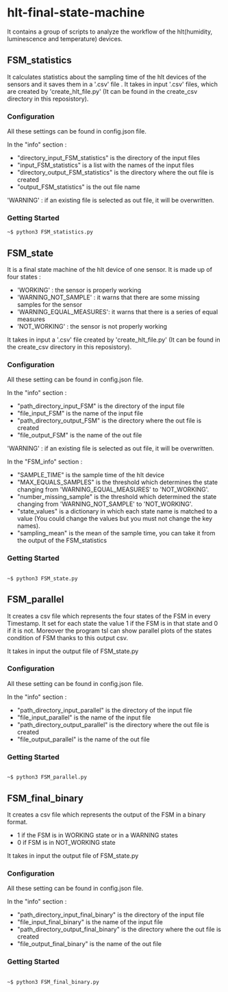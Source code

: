 # hlt-final-state-machine

It contains a group of scripts to analyze the workflow of the hlt(humidity,
luminescence and temperature) devices.

## FSM_statistics
It calculates statistics about the sampling time of the hlt devices of
the sensors and it saves them in a '.csv' file . It takes in input '.csv' files,
 which are created by 'create_hlt_file.py' (It can be found in the create_csv directory in
this reposistory).

### Configuration
All these settings can be found in config.json file.

In the "info" section :
* "directory_input_FSM_statistics" is the directory of the input files
* "input_FSM_statistics" is a list with the names of the input files
* "directory_output_FSM_statistics" is the directory where the out file is created
* "output_FSM_statistics" is the out file name

'WARNING' : if an existing file is selected as out file, it will be overwritten.

### Getting Started
```
~$ python3 FSM_statistics.py

```

## FSM_state
It is a final state machine of the hlt device of one sensor.
It is made up of four states :
* 'WORKING' : the sensor is properly working
* 'WARNING_NOT_SAMPLE' : it warns that there are some missing samples for the sensor
* 'WARNING_EQUAL_MEASURES': it warns that there is a series of equal measures
* 'NOT_WORKING' : the sensor is not properly working

It takes in input a '.csv' file created by 'create_hlt_file.py' (It can be found in the create_csv directory
in this reposistory).

### Configuration
All these setting can  be found in config.json file.

In the "info" section :
* "path_directory_input_FSM" is the directory of the input file
* "file_input_FSM" is the name of the input file
* "path_directory_output_FSM" is the directory where the out file is created
* "file_output_FSM" is the name of the out file

'WARNING' : if an existing file is selected as out file, it will be overwritten.

In the "FSM_info" section :
* "SAMPLE_TIME" is the sample time of the hlt device
* "MAX_EQUALS_SAMPLES" is the threshold which determines the state changing from 'WARNING_EQUAL_MEASURES'
  to 'NOT_WORKING'.
* "number_missing_sample" is the threshold which determined the state changing from 'WARNING_NOT_SAMPLE'
  to 'NOT_WORKING'.
* "state_values" is a dictionary in which each state name is matched to a value
  (You could change the values but you must not change the key names).
* "sampling_mean" is the mean of the sample time, you can take it from the output of the FSM_statistics

### Getting Started
```

~$ python3 FSM_state.py

```  

## FSM_parallel
It creates a csv file which represents the four states of the FSM in every Timestamp. It set for each state the
value 1 if the FSM is in that state and 0 if it is not.
Moreover the program tsl can show parallel plots of the states condition of FSM thanks to this output csv.

It takes in input the output file of FSM_state.py

### Configuration
All these setting can  be found in config.json file.

In the "info" section :
* "path_directory_input_parallel" is the directory of the input file
* "file_input_parallel" is the name of the input file
* "path_directory_output_parallel" is the directory where the out file is created
* "file_output_parallel" is the name of the out file

### Getting Started
```

~$ python3 FSM_parallel.py

```

## FSM_final_binary
It creates a csv file which represents the output of the FSM in a binary format.
 * 1 if the FSM is in WORKING state or in a WARNING states
 * 0 if FSM is in NOT_WORKING state

It takes in input the output file of FSM_state.py

### Configuration
All these setting can  be found in config.json file.

In the "info" section :
* "path_directory_input_final_binary" is the directory of the input file
* "file_input_final_binary" is the name of the input file
* "path_directory_output_final_binary" is the directory where the out file is created
* "file_output_final_binary" is the name of the out file

### Getting Started
```

~$ python3 FSM_final_binary.py

```
